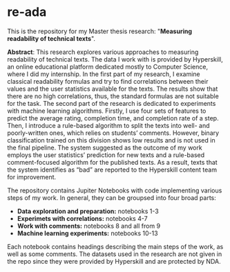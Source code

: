 # re-ada

This is the repository for my Master thesis research: "**Measuring readability of technical texts**".

**Abstract**: This research explores various approaches to measuring readability of technical texts. 
The data I work with is provided by Hyperskill, an online educational platform dedicated mostly to Computer Science, where I did my internship. 
In the first part of my research, I examine classical readability formulas and try to find correlations between their values and the user statistics available for the texts. 
The results show that there are no high correlations, thus, the standard formulas are not suitable for the task. 
The second part of the research is dedicated to experiments with machine learning algorithms. Firstly, I use four sets of features to predict the average rating, completion time, and completion rate of a step. 
Then, I introduce a rule-based algorithm to split the texts into well- and poorly-written ones, which relies on students’ comments. 
However, binary classification trained on this division shows low results and is not used in the final pipeline. 
The system suggested as the outcome of my work employs the user statistics’ prediction for new texts and a rule-based comment-focused algorithm for the published texts. 
As a result, texts that the system identifies as “bad” are reported to the Hyperskill content team for improvement.


The repository contains Jupiter Notebooks with code implementing various steps of my work. In general, they can be groupsed into four broad parts:

* **Data exploration and preparation:** notebooks 1-3
* **Experimets with correlations:** notebooks 4-7
* **Work with comments:** notebooks 8 and all from 9
* **Machine learning experiments:** notebooks 10-13

Each notebook contains headings describing the main steps of the work, as well as some comments. 
The datasets used in the research are not given in the repo since they were provided by Hyperskill and are protected by NDA.


